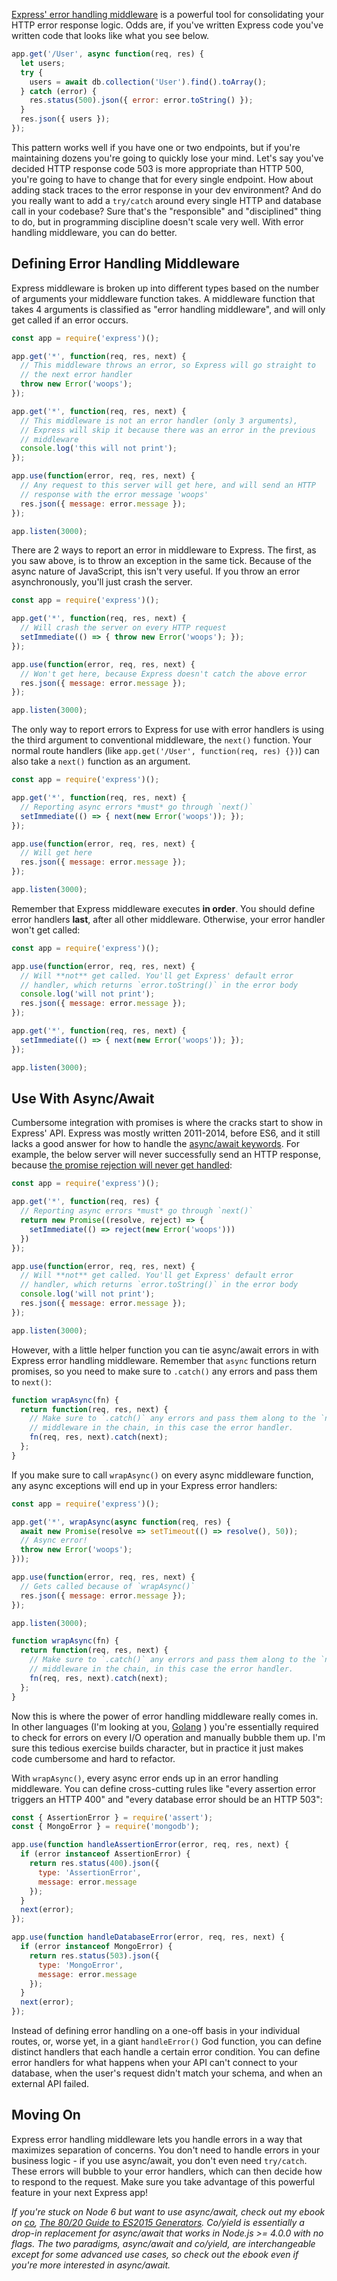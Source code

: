 [Express' error handling middleware](http://expressjs.com/en/guide/error-handling.html) is a powerful tool for consolidating your HTTP error response logic. Odds are, if you've written Express code you've written code that looks like what you see below.

```javascript
app.get('/User', async function(req, res) {
  let users;
  try {
    users = await db.collection('User').find().toArray();
  } catch (error) {
    res.status(500).json({ error: error.toString() });
  }
  res.json({ users });
});
```

This pattern works well if you have one or two endpoints, but if you're maintaining dozens you're going to quickly lose your mind. Let's say you've decided HTTP response code 503 is more appropriate than HTTP 500, you're going to have to change that for every single endpoint. How about adding stack traces to the error response in your dev environment? And do you really want to add a `try/catch` around every single HTTP and database call in your codebase? Sure that's the "responsible" and "disciplined" thing to do, but in programming discipline doesn't scale very well. With error handling middleware, you can do better.

Defining Error Handling Middleware
----------------------------------

Express middleware is broken up into different types based on the number of arguments your middleware function takes. A middleware function that takes 4 arguments is classified as "error handling middleware", and will only get called if an error occurs.

```javascript
const app = require('express')();

app.get('*', function(req, res, next) {
  // This middleware throws an error, so Express will go straight to
  // the next error handler
  throw new Error('woops');
});

app.get('*', function(req, res, next) {
  // This middleware is not an error handler (only 3 arguments),
  // Express will skip it because there was an error in the previous
  // middleware
  console.log('this will not print');
});

app.use(function(error, req, res, next) {
  // Any request to this server will get here, and will send an HTTP
  // response with the error message 'woops'
  res.json({ message: error.message });
});

app.listen(3000);
```

There are 2 ways to report an error in middleware to Express. The first,
as you saw above, is to throw an exception in the same tick. Because of
the async nature of JavaScript, this isn't very useful. If you throw
an error asynchronously, you'll just crash the server.

```javascript
const app = require('express')();

app.get('*', function(req, res, next) {
  // Will crash the server on every HTTP request
  setImmediate(() => { throw new Error('woops'); });
});

app.use(function(error, req, res, next) {
  // Won't get here, because Express doesn't catch the above error
  res.json({ message: error.message });
});

app.listen(3000);
```

The only way to report errors to Express for use with error handlers is
using the third argument to conventional middleware, the `next()` function. Your normal route handlers (like `app.get('/User', function(req, res) {})`) can also take a `next()` function as an argument.

```javascript
const app = require('express')();

app.get('*', function(req, res, next) {
  // Reporting async errors *must* go through `next()`
  setImmediate(() => { next(new Error('woops')); });
});

app.use(function(error, req, res, next) {
  // Will get here
  res.json({ message: error.message });
});

app.listen(3000);
```

Remember that Express middleware executes **in order**. You should define error handlers **last**, after all other middleware. Otherwise, your error handler won't get called:

```javascript
const app = require('express')();

app.use(function(error, req, res, next) {
  // Will **not** get called. You'll get Express' default error
  // handler, which returns `error.toString()` in the error body
  console.log('will not print');
  res.json({ message: error.message });
});

app.get('*', function(req, res, next) {
  setImmediate(() => { next(new Error('woops')); });
});

app.listen(3000);
```

Use With Async/Await
--------------------

Cumbersome integration with promises is where the cracks start to show in Express' API. Express was mostly written 2011-2014, before ES6, and it still lacks a good answer for how to handle the [async/await keywords](http://thecodebarbarian.com/80-20-guide-to-async-await-in-node.js). For example, the below server will never successfully send an HTTP response, because [the promise rejection will never get handled](http://thecodebarbarian.com/unhandled-promise-rejections-in-node.js):

```javascript
const app = require('express')();

app.get('*', function(req, res) {
  // Reporting async errors *must* go through `next()`
  return new Promise((resolve, reject) => {
    setImmediate(() => reject(new Error('woops')))
  })
});

app.use(function(error, req, res, next) {
  // Will **not** get called. You'll get Express' default error
  // handler, which returns `error.toString()` in the error body
  console.log('will not print');
  res.json({ message: error.message });
});

app.listen(3000);
```

However, with a little helper function you can tie async/await errors in with Express error handling middleware. Remember that `async` functions return promises, so you need to make sure to `.catch()` any errors and pass them to `next()`:

```javascript
function wrapAsync(fn) {
  return function(req, res, next) {
    // Make sure to `.catch()` any errors and pass them along to the `next()`
    // middleware in the chain, in this case the error handler.
    fn(req, res, next).catch(next);
  };
}
```

If you make sure to call `wrapAsync()` on every async middleware function, any async exceptions will end up in your Express error handlers:

```javascript
const app = require('express')();

app.get('*', wrapAsync(async function(req, res) {
  await new Promise(resolve => setTimeout(() => resolve(), 50));
  // Async error!
  throw new Error('woops');
}));

app.use(function(error, req, res, next) {
  // Gets called because of `wrapAsync()`
  res.json({ message: error.message });
});

app.listen(3000);

function wrapAsync(fn) {
  return function(req, res, next) {
    // Make sure to `.catch()` any errors and pass them along to the `next()`
    // middleware in the chain, in this case the error handler.
    fn(req, res, next).catch(next);
  };
}
```

Now this is where the power of error handling middleware really comes in. In other languages (I'm looking at you, [Golang](https://blog.golang.org/error-handling-and-go) ) you're essentially required to check for errors on every I/O operation and manually bubble them up. I'm sure this tedious exercise builds character, but in practice it just makes code cumbersome and hard to refactor.

With `wrapAsync()`, every async error ends up in an error handling middleware. You can define cross-cutting rules like "every assertion error triggers an HTTP 400" and "every database error should be an HTTP 503":

```javascript
const { AssertionError } = require('assert');
const { MongoError } = require('mongodb');

app.use(function handleAssertionError(error, req, res, next) {
  if (error instanceof AssertionError) {
    return res.status(400).json({
      type: 'AssertionError',
      message: error.message
    });
  }
  next(error);
});

app.use(function handleDatabaseError(error, req, res, next) {
  if (error instanceof MongoError) {
    return res.status(503).json({
      type: 'MongoError',
      message: error.message
    });
  }
  next(error);
});
```

Instead of defining error handling on a one-off basis in your individual routes, or, worse yet, in a giant `handleError()` God function, you can define distinct handlers that each handle a certain error condition. You can define error handlers for what happens when your API can't connect to your database, when the user's request didn't match your schema, and when an external API failed.

Moving On
---------

Express error handling middleware lets you handle errors in a way that maximizes separation of concerns. You don't need to handle errors in your business logic - if you use async/await, you don't even need `try/catch`. These errors will bubble to your error handlers, which can then decide how to respond to the request. Make sure you take advantage of this powerful feature in your next Express app!

*If you're stuck on Node 6 but want to use async/await, check out my ebook on [co](http://npmjs.org/package/co), [The 80/20 Guide to ES2015 Generators](http://es2015generators.com/). Co/yield is essentially a drop-in replacement for async/await that works in Node.js >= 4.0.0 with no flags. The two paradigms, async/await and co/yield, are interchangeable except for some advanced use cases, so check out the ebook even if you're more interested in async/await.*
